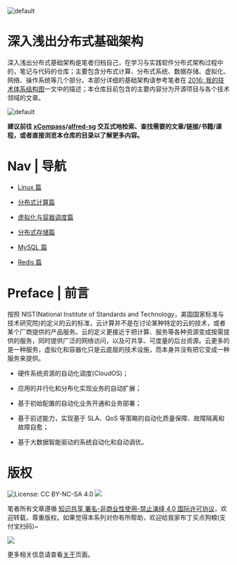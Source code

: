 ![default](https://user-images.githubusercontent.com/5803001/45228847-daf52d00-b2f6-11e8-9367-a48c196da018.png)

# 深入浅出分布式基础架构

深入浅出分布式基础架构是笔者归档自己，在学习与实践软件分布式架构过程中的，笔记与代码的仓库；主要包含分布式计算、分布式系统、数据存储、虚拟化、网络、操作系统等几个部分。本部分详细的基础架构请参考笔者在 [2016: 我的技术体系结构图](https://github.com/wxyyxc1992/Awesome-Coder/blob/master/Knowledge-Graph/2016-Knowledge-Graph.md)一文中的描述；本仓库目前包含的主要内容分为开源项目与各个技术领域的文章。

![default](https://i.postimg.cc/MHBjgpQR/image.png)

**建议前往 [xCompass](https://wxyyxc1992.github.io/home/#/search)/[alfred-sg](https://github.com/wxyyxc1992/Soogle/tree/master/alfred-sg) 交互式地检索、查找需要的文章/链接/书籍/课程，或者直接浏览本仓库的目录以了解更多内容。**

# Nav | 导航

- [Linux 篇](./Linux)

- [分布式计算篇](./DistributedComputing)

- [虚拟化与容器调度篇](./Virtualization)

- [分布式存储篇](./DistributedStorage)

- [MySQL 篇](./MySQL)

- [Redis 篇](./NoSQL)

# Preface | 前言

按照 NIST(National Institute of Standards and Technology，美国国家标准与技术研究院)的定义的云的标准，云计算并不是在讨论某种特定的云的技术，或者某个厂商提供的产品服务。云的定义更接近于把计算、服务等各种资源变成按需提供的服务，同时提供广泛的网络访问，以及可共享、可度量的后台资源。云更多的是一种服务，虚拟化和容器化只是云底层的技术设施，而本身并没有把它变成一种服务来提供。

- 硬件系统资源的自动化调度(CloudOS)；

- 应用的并行化和分布化实现业务的自动扩展；

- 基于初始配置的自动化业务开通和业务部署；

- 基于前述能力，实现基于 SLA、QoS 等策略的自动化质量保障、故障隔离和故障自愈；

- 基于大数据智能驱动的系统自动化和自动调优。

# 版权

![License: CC BY-NC-SA 4.0](https://img.shields.io/badge/License-CC%20BY--NC--SA%204.0-lightgrey.svg)
![](https://parg.co/bDm)

笔者所有文章遵循 [知识共享 署名-非商业性使用-禁止演绎 4.0 国际许可协议](https://creativecommons.org/licenses/by-nc-nd/4.0/deed.zh)，欢迎转载，尊重版权。如果觉得本系列对你有所帮助，欢迎给我家布丁买点狗粮(支付宝扫码)~

![](https://github.com/wxyyxc1992/OSS/blob/master/2017/8/1/Buding.jpg?raw=true)

更多相关信息请查看[关于](./ABOUT.md)页面。
